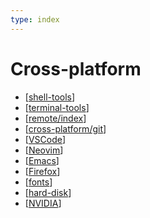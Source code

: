 ```yaml
---
type: index
---
```


# Cross-platform

- [[shell-tools]]
- [[terminal-tools]]
- [[remote/index]]
- [[cross-platform/git]]
- [[VSCode]]
- [[Neovim]]
- [[Emacs]]
- [[Firefox]]
- [[fonts]]
- [[hard-disk]]
- [[NVIDIA]]

[//begin]: # "Autogenerated link references for markdown compatibility"
[shell-tools]: ../Linux/cross-distro/shell-tools.md "Shell Related Tools"
[terminal-tools]: ../Linux/cross-distro/terminal-tools.md "Terminal Related Tools"
[remote/index]: remote/index.md "Remote Development"
[cross-platform/git]: git.md "Git Usage Tips"
[VSCode]: VSCode.md "Visual Studio Code Tips"
[Neovim]: Neovim.md "Neovim"
[Emacs]: Emacs.md "Emacs"
[Firefox]: Firefox.md "Firefox"
[fonts]: fonts.md "Fonts"
[hard-disk]: hard-disk.md "Hard Disk Manipulation"
[NVIDIA]: NVIDIA.md "NVIDIA Devices"
[//end]: # "Autogenerated link references"
